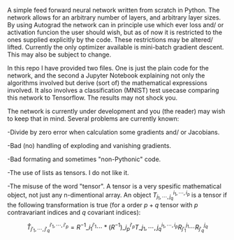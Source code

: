 A simple feed forward neural network written from scratch in Python. 
The network allows for an arbitrary number of layers, and arbitrary layer sizes. 
By using Autograd the network can in principle use which ever loss and/ or activation funcion the user should wish, but as of now it is restricted to the ones supplied explicitly by the code. These restrictions may be altered/ lifted.
Currently the only optimizer available is mini-batch gradient descent. This may also be subject to change.

In this repo I have provided two files. One is just the plain code for the network, and the second a Jupyter Notebook explaining not only the algorithms involved but derive (sort of) the mathematical expressions involved. It also involves a classification (MNIST) test usecase comparing this network to Tensorflow. The results may not shock you.

The network is currently under development and you (the reader) may wish to keep that in mind. Several problems are currently known:

  -Divide by zero error when calculation some gradients and/ or Jacobians.
  
  -Bad (no) handling of exploding and vanishing gradients.
  
  -Bad formating and sometimes "non-Pythonic" code. 
  
  -The use of lists as tensors. I do not like it.
  
  -The misuse of the word "tensor". A tensor is a very spesific mathematical object, not just any n-dimentional array. An object $T_{j_1,\cdots,j_q}^{i_1,\cdots,i_p}$ is a tensor if the following transformation is true (for a order $p+q$ tensor with $p$ contravariant indices and $q$ covariant indices):
  
$$
\hat{T}_{j'_1,\cdots,j'_q}^{i'_1,\cdots,i'_p}=R^{-1}\_{i_1}^{i'_1}  \cdots * (R^{-1})\_{i_p}^{i'_p}T\_{j_1,\cdots,j_q}^{i_1,\cdots,i_p}R_{j'_1}^{j_1}\cdots R_{j'_q}^{j_q}
$$
  
  

